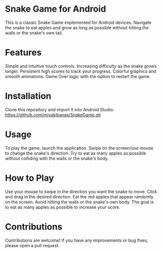 # Snake Game for Android
This is a classic Snake Game implemented for Android devices. Navigate the snake to eat apples and grow as long as possible without hitting the walls or the snake's own tail.

# Features
Simple and intuitive touch controls.
Increasing difficulty as the snake grows longer.
Persistent high scores to track your progress.
Colorful graphics and smooth animations.
Game Over logic with the option to restart the game.

# Installation
Clone this repository and import it into Android Studio:
https://github.com/miyakibanas/SnakeGame.git

# Usage
To play the game, launch the application. Swipe on the screen/use mouse to change the snake's direction. Try to eat as many apples as possible without colliding with the walls or the snake's body.

# How to Play
Use your mouse to swipe in the direction you want the snake to move. Click and drag in the desired direction.
Eat the red apples that appear randomly on the screen.
Avoid hitting the walls or the snake's own body.
The goal is to eat as many apples as possible to increase your score.

# Contributions
Contributions are welcome! If you have any improvements or bug fixes, please open a pull request.


